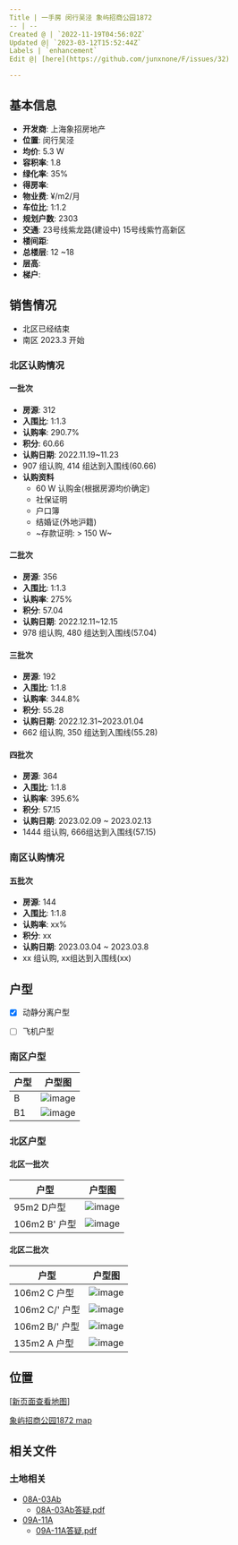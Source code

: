 ```yaml
---
Title | 一手房 闵行吴泾 象屿招商公园1872
-- | --
Created @ | `2022-11-19T04:56:02Z`
Updated @| `2023-03-12T15:52:44Z`
Labels | `enhancement`
Edit @| [here](https://github.com/junxnone/F/issues/32)

---
```

## 基本信息

- **开发商**: 上海象招房地产
- **位置**: 闵行吴泾
- **均价**:  5.3 W
- **容积率**:  1.8
- **绿化率**: 35%
- **得房率**: 
- **物业费**:  ¥/m2/月
- **车位比**: 1:1.2
- **规划户数**: 2303
- **交通**:  23号线紫龙路(建设中)  15号线紫竹高新区
- **楼间距**: 
- **总楼层**: 12 ~18
- **层高**:
- **梯户**:

## 销售情况
- 北区已经结束
- 南区 2023.3 开始

### 北区认购情况 
#### 一批次

- **房源**: 312
- **入围比**: 1:1.3
- **认购率**: 290.7%
- **积分**: 60.66
- **认购日期**: 2022.11.19~11.23
- 907 组认购, 414 组达到入围线(60.66)
- **认购资料**
  - 60 W 认购金(根据房源均价确定)
  - 社保证明
  - 户口簿
  - 结婚证(外地沪籍)
  - ~存款证明: > 150 W~


#### 二批次

- **房源**: 356 
- **入围比**: 1:1.3
- **认购率**: 275%
- **积分**: 57.04
- **认购日期**: 2022.12.11~12.15
- 978 组认购, 480 组达到入围线(57.04)


#### 三批次

- **房源**: 192
- **入围比**: 1:1.8
- **认购率**: 344.8%
- **积分**: 55.28
- **认购日期**: 2022.12.31~2023.01.04
- 662 组认购, 350 组达到入围线(55.28)


#### 四批次


- **房源**: 364
- **入围比**: 1:1.8
- **认购率**: 395.6%
- **积分**: 57.15
- **认购日期**: 2023.02.09 ~ 2023.02.13
- 1444 组认购, 666组达到入围线(57.15)


### 南区认购情况 

#### 五批次


- **房源**: 144
- **入围比**: 1:1.8
- **认购率**: xx%
- **积分**: xx
- **认购日期**: 2023.03.04 ~ 2023.03.8
- xx 组认购, xx组达到入围线(xx)


## 户型

- [x] 动静分离户型
- [ ] 飞机户型



### 南区户型

户型 | 户型图
-- | --
B | ![image](https://user-images.githubusercontent.com/2216970/202834292-3542e502-d37b-493d-a10d-8494aa4805d2.png)
B1 | ![image](https://user-images.githubusercontent.com/2216970/202834297-a5b7d51e-f3f6-48a9-86d2-5e7b324edae1.png)

### 北区户型


#### 北区一批次

户型 | 户型图
-- | --
95m2 D户型 | ![image](https://user-images.githubusercontent.com/2216970/224555846-14e8f267-4a76-4c9a-b66e-fa39e41be17f.png)
106m2 B\' 户型 | ![image](https://user-images.githubusercontent.com/2216970/224555896-0bd94cad-d849-4ea9-991f-46ef248c1501.png)

#### 北区二批次

户型 | 户型图
-- | --
106m2 C 户型 | ![image](https://user-images.githubusercontent.com/2216970/224556170-da295967-3e78-4d93-aa24-bdf4766dcb83.png)
106m2 C/' 户型 | ![image](https://user-images.githubusercontent.com/2216970/224556191-b5cddd27-930c-4102-82c6-bc1a705437eb.png)
106m2 B/' 户型 | ![image](https://user-images.githubusercontent.com/2216970/224556215-c9852efd-2bad-4c11-9d1f-feb020bdb6b7.png)
135m2 A 户型 | ![image](https://user-images.githubusercontent.com/2216970/224556242-4b5e22b0-efa0-4b0f-b826-7832f3a8d79b.png)



## 位置

[[新页面查看地图](https://junxnone.github.io/fmap/at/xyzsgy1872)]

[象屿招商公园1872 map](https://junxnone.github.io/fmap/at/xyzsgy1872 ':include :type=iframe width=100% height=600px')

## 相关文件

### 土地相关
  - [08A-03Ab](http://tdsc.ghzyj.sh.gov.cn/2016/tdjy/dkxx/crdk/?id=202205416) 
    - [08A-03Ab答疑.pdf](https://github.com/junxnone/F/files/10842122/08A-03Ab.pdf)
  - [09A-11A](http://tdsc.ghzyj.sh.gov.cn/2016/tdjy/dkxx/crdk/?id=202201611)
    - [09A-11A答疑.pdf](https://github.com/junxnone/F/files/10842123/09A-11A.pdf)
